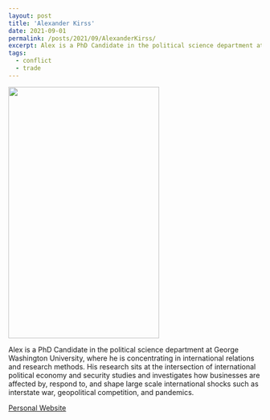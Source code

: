 ```yaml
---
layout: post
title: 'Alexander Kirss'
date: 2021-09-01
permalink: /posts/2021/09/AlexanderKirss/
excerpt: Alex is a PhD Candidate in the political science department at George Washington University, where he is concentrating in international relations and research methods. His research sits at the intersection of international political economy and security studies and investigates how businesses are affected by, respond to, and shape large scale international shocks such as interstate war, geopolitical competition, and pandemics.
tags:
  - conflict
  - trade
---
```

<img src="https://gsipe-workshop.github.io/images/KIRSS_ALEXANDER.jpg" width="300" height="500" />

Alex is a PhD Candidate in the political science department at George Washington University, where he is concentrating in international relations and research methods. His research sits at the intersection of international political economy and security studies and investigates how businesses are affected by, respond to, and shape large scale international shocks such as interstate war, geopolitical competition, and pandemics.

<a href= "https://www.alexanderkirss.com/">Personal Website</a>
